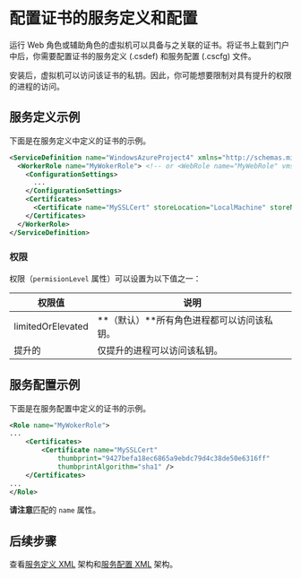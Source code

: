 <properties 
	pageTitle="Azure 云服务 - 服务定义和服务配置 - XML 证书" 
	description="了解如何在服务定义和服务配置文件中配置证书。" 
	services="cloud-services" 
	documentationCenter=".net" 
	authors="Thraka" 
	manager="timlt" 
	editor=""/>

<tags 
	ms.service="cloud-services" 
	ms.date="07/24/2015"
	wacn.date="09/15/2015"/>



# 配置证书的服务定义和配置

运行 Web 角色或辅助角色的虚拟机可以具备与之关联的证书。将证书上载到门户中后，你需要配置证书的服务定义 (.csdef) 和服务配置 (.cscfg) 文件。

安装后，虚拟机可以访问该证书的私钥。因此，你可能想要限制对具有提升的权限的进程的访问。

## 服务定义示例

下面是在服务定义中定义的证书的示例。

```xml
<ServiceDefinition name="WindowsAzureProject4" xmlns="http://schemas.microsoft.com/ServiceHosting/2008/10/ServiceDefinition">
  <WorkerRole name="MyWokerRole"> <!-- or <WebRole name="MyWebRole" vmsize="Small"> -->
    <ConfigurationSettings>
      ...
    </ConfigurationSettings>
    <Certificates>
      <Certificate name="MySSLCert" storeLocation="LocalMachine" storeName="My" permissionLevel="elevated" />
    </Certificates>
  </WorkerRole>
</ServiceDefinition>
```

### 权限
权限（`permisionLevel` 属性）可以设置为以下值之一：

| 权限值 | 说明 |
| ----------------  | ----------- |
| limitedOrElevated | **（默认）**所有角色进程都可以访问该私钥。 |
| 提升的 | 仅提升的进程可以访问该私钥。|

## 服务配置示例

下面是在服务配置中定义的证书的示例。

```xml
<Role name="MyWokerRole">
...
    <Certificates>
        <Certificate name="MySSLCert" 
            thumbprint="9427befa18ec6865a9ebdc79d4c38de50e6316ff" 
            thumbprintAlgorithm="sha1" />
    </Certificates>
...
</Role>
```

**请注意**匹配的 `name` 属性。

## 后续步骤
查看[服务定义 XML](https://msdn.microsoft.com/zh-cn/library/azure/ee758711.aspx) 架构和[服务配置 XML](https://msdn.microsoft.com/zh-cn/library/azure/ee758710.aspx) 架构。

<!---HONumber=69-->
